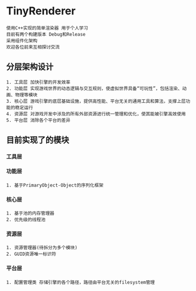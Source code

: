 # TinyRenderer
    使用C++实现的简单渲染器 用于个人学习
    目前有两个构建版本 Debug和Release
    采用组件化架构
    欢迎各位前来互相探讨交流
## 分层架构设计
    1. 工具层 加快引擎的开发效率
    2. 功能层 实现游戏世界的动态逻辑与交互规则，使虚拟世界具备“可玩性”，包括渲染、动画、物理等模块
    3. 核心层 游戏引擎的底层基础设施，提供高性能、平台无关的通用工具和算法，支撑上层功能的稳定运行
    4. 资源层 对游戏开发中涉及的所有外部资源进行统一管理和优化，使其能被引擎高效使用
    5. 平台层 消除各个平台的差异

## 目前实现了的模块
#### 工具层
        
#### 功能层
    1. 基于PrimaryObject-Object的序列化框架

#### 核心层
    1. 基于池的内存管理器
    2. 优先级的线程池 
#### 资源层
    1. 资源管理器(待拆分为多个模块)
    2. GUID资源唯一标识符
#### 平台层
    1. 配置管理类 存储引擎的各个路径，路径由平台无关的filesystem管理

